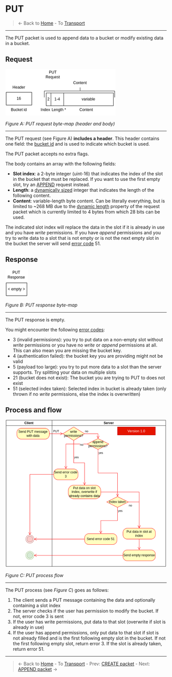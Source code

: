 # PUT
> &larr; Back to [Home](../index.md) - To [Transport](./index.md)

---
The PUT packet is used to append data to a bucket or modify existing data in a bucket.

## Request

![Put request bytemap](../img/transport-put-req.drawio.png)

_Figure A: PUT request byte-map (header and body)_

---
The PUT request (see Figure A) **includes a header**. This header contains one field: the [bucket id](./create.md#bucket-id) and is used to indicate which bucket is used.

The PUT packet accepts no extra flags.

The body contains an array with the following fields:
- **Slot index**: a 2-byte integer (uint-16) that indicates the index of the slot in the bucket that must be replaced. If you want to use the first empty slot, try an [APPEND](./append.md) request instead.
- **Length**: a [dynamically sized](./index.md#dynamically-sized-length) integer that indicates the length of the following content.
- **Content**: variable-length byte content. Can be literally everything, but is limited to ~268 MB due to the [dynamic length](./index.md#dynamically-sized-length) property of the request packet which is currently limited to 4 bytes from which 28 bits can be used.

The indicated slot index will replace the data in the slot if it is already in use and you have _write_ permissions. If you have _append_ permissions and you try to write data to a slot that is not empty or is not the next empty slot in the bucket the server will send [error code](./error.md#error-codes) 51.

## Response

![PUT response bytemap](../img/transport-put-res.drawio.png)

_Figure B: PUT response byte-map_

---
The PUT response is empty.

You might encounter the following [error codes](./error.md#error-codes):
- 3 (invalid permissions): you try to put data on a non-empty slot without _write_ permissions or you have no _write_ or _append_ permissions at all. This can also mean you are missing the bucket key.
- 4 (authentication failed): the bucket key you are providing might not be valid
- 5 (payload too large): you try to put more data to a slot than the server supports. Try splitting your data on multiple slots
- 21 (bucket does not exist): The bucket you are trying to PUT to does not exist
- 51 (selected index taken): Selected index in bucket is already taken (only thrown if no _write_ permissions, else the index is overwritten)

## Process and flow

![Put process](../img/transport-put.drawio.png)

_Figure C: PUT process flow_

---
The PUT process (see _Figure C_) goes as follows:

1. The client sends a PUT message containing the data and optionally containing a slot index
2. The server checks if the user has permission to modify the bucket. If not, error code 3 is sent
3. If the user has write permissions, put data to that slot (overwrite if slot is already in use)
4. If the user has append permissions, only put data to that slot if slot is not already filled and is the first following empty slot in the bucket. If not the first following empty slot, return error 3. If the slot is already taken, return error 51.


---
> &larr; Back to [Home](../index.md) - To [Transport](./index.md) - Prev: [CREATE packet](./create.md) - Next: [APPEND packet](./append.md) &rarr;
